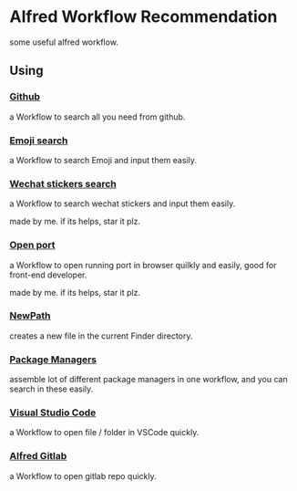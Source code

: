 # Alfred Workflow Recommendation
some useful alfred workflow.

## Using

### [Github](https://github.com/gharlan/alfred-github-workflow)

a Workflow to search all you need from github.

### [Emoji search](https://github.com/jsumners/alfred-emoji)

a Workflow to search Emoji and input them easily.

### [Wechat stickers search](https://github.com/Nauxscript/alfred-wechat-stickers)

a Workflow to search wechat stickers and input them easily.

made by me. if its helps, star it plz.

### [Open port](https://github.com/Nauxscript/alfred-open-port)

a Workflow to open running port in browser quilkly and easily, good for front-end developer.

made by me. if its helps, star it plz.

### [NewPath](https://github.com/vitorgalvao/alfred-workflows)

creates a new file in the current Finder directory.

### [Package Managers](https://github.com/willfarrell/alfred-pkgman-workflow)

assemble lot of different package managers in one workflow, and you can search in these easily.

### [Visual Studio Code](https://github.com/alexchantastic/alfred-open-with-vscode-workflow)

a Workflow to open file / folder in VSCode quickly.

### [Alfred Gitlab](https://github.com/lukewaite/alfred-gitlab)

a Workflow to open gitlab repo quickly.



